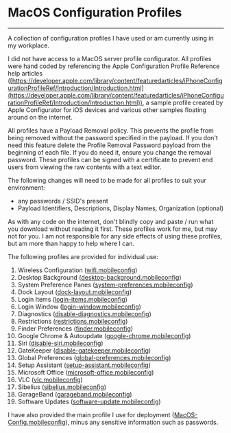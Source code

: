 # MacOS Configuration Profiles
------------
A collection of configuration profiles I have used or am currently using in my workplace.

I did not have access to a MacOS server profile configurator. All profiles were hand coded  by referencing the Apple Configuration Profile Reference help articles ([https://developer.apple.com/library/content/featuredarticles/iPhoneConfigurationProfileRef/Introduction/Introduction.html](https://developer.apple.com/library/content/featuredarticles/iPhoneConfigurationProfileRef/Introduction/Introduction.html)), a sample profile created by Apple Configurator for iOS devices and various other samples floating around on the internet.

All profiles have a Payload Removal policy. This prevents the profile from being removed without the password specified in the payload. If you don't need this feature delete the Profile Removal Password payload from the beginning of each file. If you do need it, ensure you change the removal password. These profiles can be signed with a certificate to prevent end users from viewing the raw contents with a text editor.

The following changes will need to be made for all profiles to suit your environment:
- any passwords / SSID's present
- Payload Identifiers, Descriptions, Display Names, Organization (optional)

As with any code on the internet, don't blindly copy and paste / run what you download without reading it first. These profiles work for me, but may not for you. I am not responsible for any side effects of using these profiles, but am more than happy to help where I can.

The following profiles are provided for individual use:
1.  Wireless Configuration ([wifi.mobileconfig](https://github.com/jolegape/Apple-Config-Profiles/blob/master/MacOS/wifi.mobileconfig "wifi.mobileconfig"))
2.  Desktop Background ([desktop-background.mobileconfig](https://github.com/jolegape/Apple-Config-Profiles/blob/master/MacOS/desktop-background.mobileconfig "desktop-background.mobileconfig"))
3.  System Preference Panes ([system-preferences.mobileconfig](https://github.com/jolegape/Apple-Config-Profiles/blob/master/MacOS/system-preferences.mobileconfig "system-preferences.mobileconfig"))
4.  Dock Layout ([dock-layout.mobileconfig](https://github.com/jolegape/Apple-Config-Profiles/blob/master/MacOS/dock-layout.mobileconfig "dock-layout.mobileconfig"))
5. Login Items ([login-items.mobileconfig](https://github.com/jolegape/Apple-Config-Profiles/blob/master/MacOS/login-items.mobileconfig "login-items.mobileconfig"))
6. Login Window ([login-window.mobileconfig](https://github.com/jolegape/Apple-Config-Profiles/blob/master/MacOS/login-window.mobileconfig "login-window.mobileconfig"))
7. Diagnostics ([disable-diagnostics.mobileconfig](https://github.com/jolegape/Apple-Config-Profiles/blob/master/MacOS/disable-diagnostics.mobileconfig "disable-diagnostics.mobileconfig"))
8. Restrictions ([restrictions.mobileconfig](https://github.com/jolegape/Apple-Config-Profiles/blob/master/MacOS/restrictions.mobileconfig "restrictions.mobileconfig"))
9. Finder Preferences ([finder.mobileconfig](https://github.com/jolegape/Apple-Config-Profiles/blob/master/MacOS/finder.mobileconfig "finder.mobileconfig"))
10. Google Chrome & Autoupdate ([google-chrome.mobileconfig](https://github.com/jolegape/Apple-Config-Profiles/blob/master/MacOS/google-chrome.mobileconfig "google-chrome.mobileconfig"))
11. Siri ([disable-siri.mobileconfig](https://github.com/jolegape/Apple-Config-Profiles/blob/master/MacOS/disable-siri.mobileconfig "disable-siri.mobileconfig"))
12. GateKeeper ([disable-gatekeeper.mobileconfig](https://github.com/jolegape/Apple-Config-Profiles/blob/master/MacOS/disable-gatekeeper.mobileconfig "disable-gatekeeper.mobileconfig"))
13. Global Preferences ([global-preferences.mobileconfig](https://github.com/jolegape/Apple-Config-Profiles/blob/master/MacOS/global-preferences.mobileconfig "global-preferences.mobileconfig"))
14. Setup Assistant ([setup-assistant.mobileconfig](https://github.com/jolegape/Apple-Config-Profiles/blob/master/MacOS/setup-assistant.mobileconfig "setup-assistant.mobileconfig"))
15. Microsoft Office ([microsoft-office.mobileconfig](https://github.com/jolegape/Apple-Config-Profiles/blob/master/MacOS/microsoft-office.mobileconfig "microsoft-office.mobileconfig"))
16. VLC ([vlc.mobileconfig](https://github.com/jolegape/Apple-Config-Profiles/blob/master/MacOS/vlc.mobileconfig "vlc.mobileconfig"))
17. Sibelius ([sibelius.mobileconfig](https://github.com/jolegape/Apple-Config-Profiles/blob/master/MacOS/sibelius.mobileconfig "sibelius.mobileconfig"))
18. GarageBand ([garageband.mobileconfig](https://github.com/jolegape/Apple-Config-Profiles/blob/master/MacOS/garageband.mobileconfig "garageband.mobileconfig"))
19. Software Updates ([software-update.mobileconfig](https://github.com/jolegape/Apple-Config-Profiles/blob/master/MacOS/software-update.mobileconfig "software-update.mobileconfig"))


I have also provided the main profile I use for deployment ([MacOS-Config.mobileconfig](https://github.com/jolegape/Apple-Config-Profiles/blob/master/MacOS/MacOS-Config.mobileconfig "MacOS-Config.mobileconfig")), minus any sensitive information such as passwords.